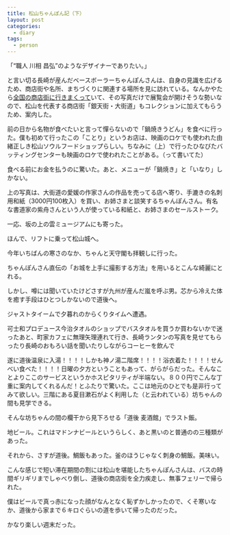 ```yaml
---
title: 松山ちゃんぽん記（下）
layout: post
categories:
  - diary
tags:
  - person
---
```


「“職人 川相 昌弘”のようなデザイナーでありたい。」

と言い切る長崎が産んだベースボーラーちゃんぽんさんは、自身の見識を広げるため、商店街や名所、まちづくりに関連する場所を見に訪れている。なんかやたら[全国の商店街に行きまくって][1]いて、その写真だけで展覧会が開けそうな勢いなので、松山を代表する商店街「銀天街・大街道」もコレクションに加えてもらうため、案内した。

<amp-img src="/img/uploads/2011/02/champom-note-2-1.jpg" alt="" width="600" height="448" layout="responsive"></amp-img>

前の日から名物が食べたいと言って憚らないので「鍋焼きうどん」を食べに行った。僕も初めて行ったこの「ことり」というお店は、映画のロケでも使われた由緒正しき松山ソウルフードショップらしい。ちなみに（上）で行ったひなびたバッティングセンターも映画のロケで使われたことがある。（って書いてた）

<amp-img src="/img/uploads/2011/02/champom-note-2-2.jpg" alt="" width="600" height="448" layout="responsive"></amp-img>

食べる前にお金を払うのに驚いた。あと、メニューが「鍋焼き」と「いなり」しかない。

<amp-img src="/img/uploads/2011/02/champom-note-2-3.jpg" alt="" width="600" height="448" layout="responsive"></amp-img>

上の写真は、大街道の愛媛の作家さんの作品を売ってる店へ寄り、手漉きの名刺用和紙（3000円100枚入）を買い、お姉さまと談笑するちゃんぽんさん。有名な書道家の紫舟さんという人が使っている和紙と、お姉さまのセールストーク。

<amp-img src="/img/uploads/2011/02/champom-note-2-4.jpg" alt="" width="600" height="448" layout="responsive"></amp-img>

一応、坂の上の雲ミュージアムにも寄った。

ほんで、リフトに乗って松山城へ。

<amp-img src="/img/uploads/2011/02/champom-note-2-5.jpg" alt="" width="600" height="448" layout="responsive"></amp-img>

今年いちばんの寒さのなか、ちゃんと天守閣も拝観しに行った。

<amp-img class="v-img" src="/img/uploads/2011/02/champom-note-2-6.jpg" alt="" width="448" height="600" layout="responsive"></amp-img>

ちゃんぽんさん直伝の「お城を上手に撮影する方法」を用いるとこんな綺麗にとれる。

しかし、噂には聞いていたけどさすが九州が産んだ嵐を呼ぶ男。芯から冷えた体を癒す手段はひとつしかないので道後へ。

<amp-img class="v-img" src="/img/uploads/2011/02/champom-note-2-7.jpg" alt="" width="448" height="600" layout="responsive"></amp-img>

ジャストタイームで夕暮れのからくりタイムへ遭遇。

<amp-img src="/img/uploads/2011/02/champom-note-2-8.jpg" alt="" width="600" height="448" layout="responsive"></amp-img>

可士和プロデュース今治タオルのショップでバスタオルを買うか買わないかで迷ったあと、町家カフェに無理矢理連れて行き、長崎ランタンの写真を見せてもらったり長崎のおもろい話を聞いたりしながらコーヒーを飲んで

<amp-img src="/img/uploads/2011/02/champom-note-2-9.jpg" alt="" width="600" height="448" layout="responsive"></amp-img>

遂に道後温泉に入湯！！！！しかも神ノ湯二階席！！！！浴衣着た！！！！せんべい食べた！！！！日曜の夕方ということもあって、がらがらだった。そんなことよりここのサービスというかホスピタリティが半端ない。８００円でこんな丁重に案内してくれるんだ！とふたりで驚いた。ここは地元のひとでも是非行ってみて欲しい。三階にある夏目漱石がよく利用した（と云われている）坊ちゃんの間も見学できる。

<amp-img src="/img/uploads/2011/02/champom-note-2-10.jpg" alt="" width="600" height="448" layout="responsive"></amp-img>

そんな坊ちゃんの間の欄干から見下ろせる「道後 麦酒館」でラスト飯。

<amp-img class="v-img" src="/img/uploads/2011/02/champom-note-2-11.jpg" alt="" width="400" height="400" layout="responsive"></amp-img>

地ビール。これはマドンナビールというらしく、あと黒いのと普通のの三種類があった。

それから、さすが道後。鯛飯もあった。釜のほうじゃなく刺身の鯛飯。美味い。

<amp-img src="/img/uploads/2011/02/champom-note-2-12.jpg" alt="" width="600" height="448" layout="responsive"></amp-img>

こんな感じで短い滞在期間の割には松山を堪能したちゃんぽんさんは、バスの時間ギリギリまでしゃべり倒し、道後の商店街を全力疾走し、無事フェリーで帰られた。

僕はビールで真っ赤になった顔がなんとなく恥ずかしかったので、くそ寒いなか、道後から家まで６キロぐらいの道を歩いて帰ったのだった。

かなり楽しい週末だった。

 [1]: http://nullproject.blog31.fc2.com/blog-entry-114.html "前橋市に行ってきました"
 [2]: /img/uploads/2011/02/champom-note-2-1.jpg
 [3]: /img/uploads/2011/02/champom-note-2-2.jpg
 [4]: /img/uploads/2011/02/champom-note-2-3.jpg
 [5]: /img/uploads/2011/02/champom-note-2-4.jpg
 [6]: /img/uploads/2011/02/champom-note-2-5.jpg
 [7]: /img/uploads/2011/02/champom-note-2-6.jpg
 [8]: /img/uploads/2011/02/champom-note-2-7.jpg
 [9]: /img/uploads/2011/02/champom-note-2-8.jpg
 [10]: /img/uploads/2011/02/champom-note-2-9.jpg
 [11]: /img/uploads/2011/02/champom-note-2-10.jpg
 [12]: /img/uploads/2011/02/champom-note-2-11.jpg
 [13]: /img/uploads/2011/02/champom-note-2-12.jpg
